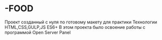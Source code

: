 # -FOOD
Проект созданный с нуля по готовому макету для практики Технологии HTML,CSS,GULP,JS ES6+
В этом проекта было освоение работы с программой Open Server Panel
